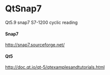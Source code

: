 # QtSnap7
Qt5.9 snap7 S7-1200 cyclic reading

#### Snap7

   http://snap7.sourceforge.net/

#### Qt5
  http://doc.qt.io/qt-5/qtexamplesandtutorials.html
